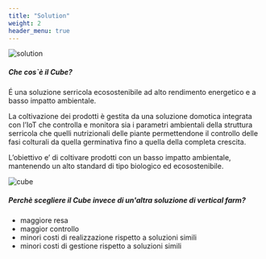 ```yaml
---
title: "Solution"
weight: 2
header_menu: true
---
```


![solution](images/solution1.png)

##### Che cos`è il Cube?

É una soluzione serricola ecosostenibile ad alto rendimento energetico e a basso impatto ambientale.

La coltivazione dei prodotti è gestita da una soluzione domotica integrata con l’IoT che controlla e monitora sia i parametri ambientali della struttura serricola che quelli nutrizionali delle piante permettendone il controllo delle fasi colturali da quella germinativa fino a quella della completa crescita.

L’obiettivo e’ di coltivare prodotti con un basso impatto ambientale, mantenendo un alto standard di tipo biologico ed ecosostenibile.

![cube](images/cube1.png)


##### Perchè scegliere il Cube invece di un'altra soluzione di vertical farm?

- maggiore resa
- maggior controllo
- minori costi di realizzazione rispetto a soluzioni simili
- minori costi di gestione rispetto a soluzioni simili
